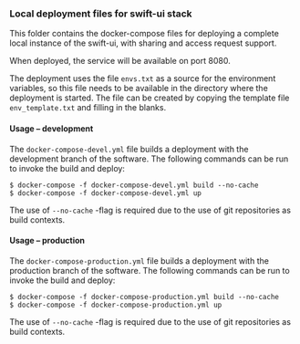 ### Local deployment files for swift-ui stack
This folder contains the docker-compose files for deploying a complete local
instance of the swift-ui, with sharing and access request support.

When deployed, the service will be available on port 8080.

The deployment uses the file `envs.txt` as a source for the environment
variables, so this file needs to be available in the directory where the
deployment is started. The file can be created by copying the template file
`env_template.txt` and filling in the blanks.

#### Usage – development
The `docker-compose-devel.yml` file builds a deployment with the development
branch of the software. The following commands can be run to invoke the build
and deploy:
```
$ docker-compose -f docker-compose-devel.yml build --no-cache
$ docker-compose -f docker-compose-devel.yml up
```
The use of `--no-cache` -flag is required due to the use of git repositories
as build contexts.

#### Usage – production
The `docker-compose-production.yml` file builds a deployment with the
production branch of the software. The following commands can be run to invoke
the build and deploy:
```
$ docker-compose -f docker-compose-production.yml build --no-cache
$ docker-compose -f docker-compose-production.yml up
```
The use of `--no-cache` -flag is required due to the use of git repositories
as build contexts.
